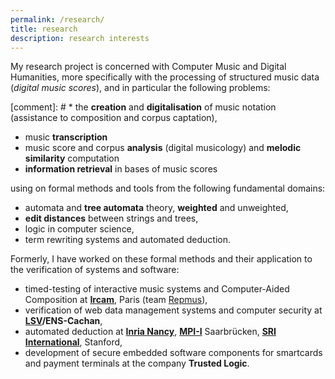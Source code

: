 ```yaml
---
permalink: /research/
title: research
description: research interests
---
```


My research project is concerned with  Computer Music and Digital Humanities, 
more specifically with the processing of structured music data (*digital music scores*), 
and in particular the following problems:

[comment]: # *  the **creation** and **digitalisation** of music notation (assistance to composition and corpus captation), 
* music **transcription**
* music score and corpus **analysis** (digital musicology)
  and **melodic similarity** computation
* **information retrieval** in bases of music scores

using on formal methods and tools from the following fundamental domains:
* automata and **tree automata** theory, **weighted** and unweighted, 
* **edit distances** between strings and trees, 
* logic in computer science, 
* term rewriting systems and automated deduction.

Formerly, I have worked on these formal methods and their application to the verification of systems and software:
* timed-testing of interactive music systems and Computer-Aided Composition at **[Ircam](https://www.ircam.fr)**, Paris (team [Repmus](http://repmus.ircam.fr)),
* verification of web data management systems and computer security at **[LSV](http://www.lsv.fr)/ENS-Cachan**, 
* automated deduction at **[Inria Nancy](http://www.loria.fr)**, **[MPI-I](https://www.mpi-inf.mpg.de)** Saarbrücken, **[SRI International](http://www.csl.sri.com)**, Stanford,
* development of secure embedded software components for smartcards and payment terminals at the company **Trusted Logic**.

